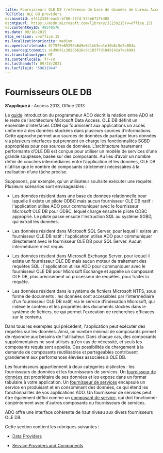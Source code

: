 ```yaml
---
title: Fournisseurs OLE DB (référence de base de données de bureau Access)
TOCTitle: OLE DB providers
ms:assetid: ef412198-eac5-bf86-73fd-574e67276408
ms:mtpsurl: https://msdn.microsoft.com/library/JJ250215(v=office.15)
ms:contentKeyID: 48548576
ms.date: 09/18/2015
mtps_version: v=office.15
ms.localizationpriority: medium
ms.openlocfilehash: 8f7576e65298b8d9e641eb5ea1e16b6c5e3c084a
ms.sourcegitcommit: a1d9041c20256616c9c183f7d1049142a7ac6991
ms.translationtype: MT
ms.contentlocale: fr-FR
ms.lasthandoff: 09/24/2021
ms.locfileid: "59611944"
---
```

# <a name="ole-db-providers"></a>Fournisseurs OLE DB


**S’applique à** : Access 2013, Office 2013

Le [guide](introduction-to-ado-programming.md) introduction du programmeur ADO décrit la relation entre ADO et le reste de l’architecture Microsoft Data Access. OLE DB définit un ensemble d’interfaces COM qui fournissent aux applications un accès uniforme à des données stockées dans plusieurs sources d’informations. Cette approche permet aux sources de données de partager leurs données via plusieurs interfaces qui prennent en charge les fonctionnalités SGBD appropriées pour ces sources de données. L’architecture hautement performante d’OLE DB est conçue pour utiliser un modèle de services d’une grande souplesse, basée sur des composants. Au lieu d’avoir un nombre défini de couches intermédiaires entre l’application et les données, OLE DB n’utilise que le nombre de composants strictement nécessaires à la réalisation d’une tâche précise.

Supposons, par exemple, qu'un utilisateur souhaite exécuter une requête. Plusieurs scénarios sont envisageables :

  - Les données résident dans une base de données relationnelle pour laquelle il existe un pilote ODBC mais aucun fournisseur OLE DB natif : l'application utilise ADO pour communiquer avec le fournisseur Microsoft OLE DB pour ODBC, lequel charge ensuite le pilote ODBC approprié. Le pilote passe ensuite l'instruction SQL au système SGBD, qui extrait les données.

  - Les données résident dans Microsoft SQL Server, pour lequel il existe un fournisseur OLE DB natif : l'application utilise ADO pour communiquer directement avec le fournisseur OLE DB pour SQL Server. Aucun intermédiaire n'est requis.

  - Les données résident dans Microsoft Exchange Server, pour lequel il existe un fournisseur OLE DB mais aucun moteur de traitement des requêtes SQL : l'application utilise ADO pour communiquer avec le fournisseur OLE DB pour Microsoft Exchange et appelle un composant OLE DB, plus précisément un processeur de requêtes, pour traiter la requête.

  - Les données résident dans le système de fichiers Microsoft NTFS, sous forme de documents : les données sont accessibles par l'intermédiaire d'un fournisseur OLE DB natif, via le service d'indexation Microsoft, qui indexe le contenu et les propriétés des documents stockés dans le système de fichiers, ce qui permet l'exécution de recherches efficaces sur le contenu.

Dans tous les exemples qui précèdent, l'application peut exécuter des requêtes sur les données. Ainsi, un nombre minimal de composants permet de répondre aux besoins de l'utilisateur. Dans chaque cas, des composants supplémentaires ne sont utilisés qu'en cas de nécessité, et seuls les composants requis sont appelés. Ces possibilités de chargement à la demande de composants réutilisables et partageables contribuent grandement aux performances élevées associées à OLE DB.

Les fournisseurs appartiennent à deux catégories distinctes : les fournisseurs de données et les fournisseurs de services. Un [ fournisseur de données ](data-providers.md) est propriétaire de ses données et les expose dans un format tabulaire à votre application. Un [fournisseur de services](service-providers-and-components.md) encapsule un service en produisant et en consommant des données, ce qui étend les fonctionnalités de vos applications ADO. Un fournisseur de services peut être également défini comme un [composant de service](service-providers-and-components.md), qui doit fonctionner conjointement avec d'autres composants ou fournisseurs de services.

ADO offre une interface cohérente de haut niveau aux divers fournisseurs OLE DB.

Cette section contient les rubriques suivantes :

- [Data Providers](data-providers.md)

- [Service Providers and Components](service-providers-and-components.md)

